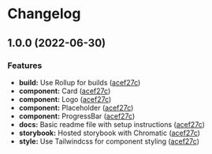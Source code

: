 # Changelog

## 1.0.0 (2022-06-30)


### Features

* **build:** Use Rollup for builds ([acef27c](https://github.com/kiqr/react/commit/acef27c03f098dbe380185bbc94bcb2458b9315d))
* **component:** Card ([acef27c](https://github.com/kiqr/react/commit/acef27c03f098dbe380185bbc94bcb2458b9315d))
* **component:** Logo ([acef27c](https://github.com/kiqr/react/commit/acef27c03f098dbe380185bbc94bcb2458b9315d))
* **component:** Placeholder ([acef27c](https://github.com/kiqr/react/commit/acef27c03f098dbe380185bbc94bcb2458b9315d))
* **component:** ProgressBar ([acef27c](https://github.com/kiqr/react/commit/acef27c03f098dbe380185bbc94bcb2458b9315d))
* **docs:** Basic readme file with setup instructions ([acef27c](https://github.com/kiqr/react/commit/acef27c03f098dbe380185bbc94bcb2458b9315d))
* **storybook:** Hosted storybook with Chromatic ([acef27c](https://github.com/kiqr/react/commit/acef27c03f098dbe380185bbc94bcb2458b9315d))
* **style:** Use Tailwindcss for component styling ([acef27c](https://github.com/kiqr/react/commit/acef27c03f098dbe380185bbc94bcb2458b9315d))
